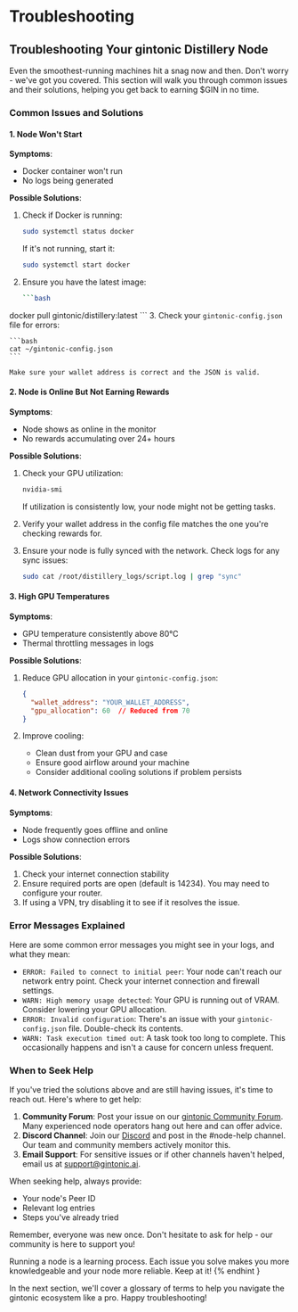 # Troubleshooting

## Troubleshooting Your gintonic Distillery Node

Even the smoothest-running machines hit a snag now and then. Don't worry - we've got you covered. This section will walk you through common issues and their solutions, helping you get back to earning $GIN in no time.

### Common Issues and Solutions

#### 1. Node Won't Start

**Symptoms**:

* Docker container won't run
* No logs being generated

**Possible Solutions**:

1.  Check if Docker is running:

    ```bash
    sudo systemctl status docker
    ```

    If it's not running, start it:

    ```bash
    sudo systemctl start docker
    ```
2.  Ensure you have the latest image:

    ```bash
    ```bash
docker pull gintonic/distillery:latest
    ```
3.  Check your `gintonic-config.json` file for errors:

    ```bash
    cat ~/gintonic-config.json
    ```

    Make sure your wallet address is correct and the JSON is valid.

#### 2. Node is Online But Not Earning Rewards

**Symptoms**:

* Node shows as online in the monitor
* No rewards accumulating over 24+ hours

**Possible Solutions**:

1.  Check your GPU utilization:

    ```bash
    nvidia-smi
    ```

    If utilization is consistently low, your node might not be getting tasks.
2. Verify your wallet address in the config file matches the one you're checking rewards for.
3.  Ensure your node is fully synced with the network. Check logs for any sync issues:

    ```bash
    sudo cat /root/distillery_logs/script.log | grep "sync"
    ```

#### 3. High GPU Temperatures

**Symptoms**:

* GPU temperature consistently above 80°C
* Thermal throttling messages in logs

**Possible Solutions**:

1.  Reduce GPU allocation in your `gintonic-config.json`:

    ```json
    {
      "wallet_address": "YOUR_WALLET_ADDRESS",
      "gpu_allocation": 60  // Reduced from 70
    }
    ```
2. Improve cooling:
   * Clean dust from your GPU and case
   * Ensure good airflow around your machine
   * Consider additional cooling solutions if problem persists

#### 4. Network Connectivity Issues

**Symptoms**:

* Node frequently goes offline and online
* Logs show connection errors

**Possible Solutions**:

1. Check your internet connection stability
2. Ensure required ports are open (default is 14234). You may need to configure your router.
3. If using a VPN, try disabling it to see if it resolves the issue.

### Error Messages Explained

Here are some common error messages you might see in your logs, and what they mean:

* `ERROR: Failed to connect to initial peer`: Your node can't reach our network entry point. Check your internet connection and firewall settings.
* `WARN: High memory usage detected`: Your GPU is running out of VRAM. Consider lowering your GPU allocation.
* `ERROR: Invalid configuration`: There's an issue with your `gintonic-config.json` file. Double-check its contents.
* `WARN: Task execution timed out`: A task took too long to complete. This occasionally happens and isn't a cause for concern unless frequent.

### When to Seek Help

If you've tried the solutions above and are still having issues, it's time to reach out. Here's where to get help:

1. **Community Forum**: Post your issue on our [gintonic Community Forum](https://community.gintonic.ai). Many experienced node operators hang out here and can offer advice.
2. **Discord Channel**: Join our [Discord](https://discord.gg/gintonic) and post in the #node-help channel. Our team and community members actively monitor this.
3. **Email Support**: For sensitive issues or if other channels haven't helped, email us at support@gintonic.ai.

When seeking help, always provide:

* Your node's Peer ID
* Relevant log entries
* Steps you've already tried

Remember, everyone was new once. Don't hesitate to ask for help - our community is here to support you!

Running a node is a learning process. Each issue you solve makes you more knowledgeable and your node more reliable. Keep at it! \{% endhint }

In the next section, we'll cover a glossary of terms to help you navigate the gintonic ecosystem like a pro. Happy troubleshooting!
